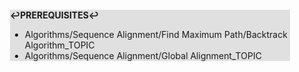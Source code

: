 <div style="margin:2em; background-color: #e0e0e0;">

<strong>↩PREREQUISITES↩</strong>

 * Algorithms/Sequence Alignment/Find Maximum Path/Backtrack Algorithm_TOPIC
 * Algorithms/Sequence Alignment/Global Alignment_TOPIC

</div>

